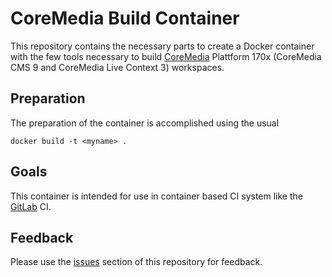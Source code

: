 # CoreMedia Build Container

This repository contains the necessary parts to create a Docker container with
the few tools necessary to build [CoreMedia][coremedia] Plattform 170x (CoreMedia 
CMS 9 and CoreMedia Live Context 3) workspaces.


## Preparation

The preparation of the container is accomplished using the usual

```
docker build -t <myname> .
```


## Goals

This container is intended for use in container based CI system like the
[GitLab][gitlab] CI.


## Feedback

Please use the [issues][issues] section of this repository for feedback. 

[sencha]: https://www.sencha.com/products/extjs/cmd-download/
[coremedia]: http://www.coremedia.com/
[gitlab]: https://gitlab.com/
[issues]: https://github.com/mgoellnitz/coremedia-build-docker/issues
